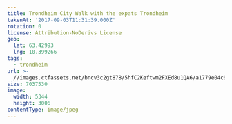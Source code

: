 ```yaml
---
title: Trondheim City Walk with the expats Trondheim
takenAt: '2017-09-03T11:31:39.000Z'
rotation: 0
license: Attribution-NoDerivs License
geo:
  lat: 63.42993
  lng: 10.399266
tags:
  - trondheim
url: >-
  //images.ctfassets.net/bncv3c2gt878/5hfC2Keftwm2FXEd8u1QA6/a1779e04c6aad5dd51b0b7fd2c175baf/trondheim-city-walk-with-the-expats-trondheim_36611471710_o
size: 7037530
image:
  width: 5344
  height: 3006
contentType: image/jpeg
---
```


